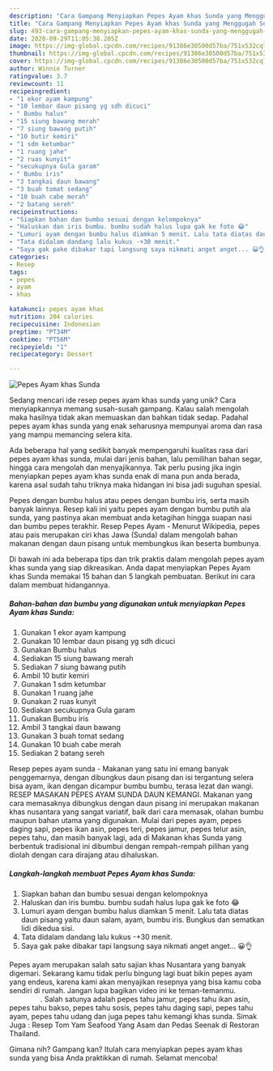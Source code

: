 ```yaml
---
description: "Cara Gampang Menyiapkan Pepes Ayam khas Sunda yang Menggugah Selera"
title: "Cara Gampang Menyiapkan Pepes Ayam khas Sunda yang Menggugah Selera"
slug: 493-cara-gampang-menyiapkan-pepes-ayam-khas-sunda-yang-menggugah-selera
date: 2020-09-29T11:05:38.205Z
image: https://img-global.cpcdn.com/recipes/91386e30500d57ba/751x532cq70/pepes-ayam-khas-sunda-foto-resep-utama.jpg
thumbnail: https://img-global.cpcdn.com/recipes/91386e30500d57ba/751x532cq70/pepes-ayam-khas-sunda-foto-resep-utama.jpg
cover: https://img-global.cpcdn.com/recipes/91386e30500d57ba/751x532cq70/pepes-ayam-khas-sunda-foto-resep-utama.jpg
author: Winnie Turner
ratingvalue: 3.7
reviewcount: 11
recipeingredient:
- "1 ekor ayam kampung"
- "10 lembar daun pisang yg sdh dicuci"
- " Bumbu halus"
- "15 siung bawang merah"
- "7 siung bawang putih"
- "10 butir kemiri"
- "1 sdm ketumbar"
- "1 ruang jahe"
- "2 ruas kunyit"
- "secukupnya Gula garam"
- " Bumbu iris"
- "3 tangkai daun bawang"
- "3 buah tomat sedang"
- "10 buah cabe merah"
- "2 batang sereh"
recipeinstructions:
- "Siapkan bahan dan bumbu sesuai dengan kelompoknya"
- "Haluskan dan iris bumbu. bumbu sudah halus lupa gak ke foto 😂"
- "Lumuri ayam dengan bumbu halus diamkan 5 menit. Lalu tata diatas daun pisang yaitu daun salam, ayam, bumbu iris. Bungkus dan sematkan lidi dikedua sisi."
- "Tata didalam dandang lalu kukus -+30 menit."
- "Saya gak pake dibakar tapi langsung saya nikmati anget anget... 😀👌"
categories:
- Resep
tags:
- pepes
- ayam
- khas

katakunci: pepes ayam khas 
nutrition: 204 calories
recipecuisine: Indonesian
preptime: "PT34M"
cooktime: "PT56M"
recipeyield: "1"
recipecategory: Dessert

---
```



![Pepes Ayam khas Sunda](https://img-global.cpcdn.com/recipes/91386e30500d57ba/751x532cq70/pepes-ayam-khas-sunda-foto-resep-utama.jpg)

Sedang mencari ide resep pepes ayam khas sunda yang unik? Cara menyiapkannya memang susah-susah gampang. Kalau salah mengolah maka hasilnya tidak akan memuaskan dan bahkan tidak sedap. Padahal pepes ayam khas sunda yang enak seharusnya mempunyai aroma dan rasa yang mampu memancing selera kita.

Ada beberapa hal yang sedikit banyak mempengaruhi kualitas rasa dari pepes ayam khas sunda, mulai dari jenis bahan, lalu pemilihan bahan segar, hingga cara mengolah dan menyajikannya. Tak perlu pusing jika ingin menyiapkan pepes ayam khas sunda enak di mana pun anda berada, karena asal sudah tahu triknya maka hidangan ini bisa jadi suguhan spesial.

Pepes dengan bumbu halus atau pepes dengan bumbu iris, serta masih banyak lainnya. Resep kali ini yaitu pepes ayam dengan bumbu putih ala sunda, yang pastinya akan membuat anda ketagihan hingga suapan nasi dan bumbu pepes terakhir. Resep Pepes Ayam - Menurut Wikipedia, pepes atau pais merupakan ciri khas Jawa (Sunda) dalam mengolah bahan makanan dengan daun pisang untuk membungkus ikan beserta bumbunya.


Di bawah ini ada beberapa tips dan trik praktis dalam mengolah pepes ayam khas sunda yang siap dikreasikan. Anda dapat menyiapkan Pepes Ayam khas Sunda memakai 15 bahan dan 5 langkah pembuatan. Berikut ini cara dalam membuat hidangannya.

<!--inarticleads1-->

##### Bahan-bahan dan bumbu yang digunakan untuk menyiapkan Pepes Ayam khas Sunda:

1. Gunakan 1 ekor ayam kampung
1. Gunakan 10 lembar daun pisang yg sdh dicuci
1. Gunakan  Bumbu halus
1. Sediakan 15 siung bawang merah
1. Sediakan 7 siung bawang putih
1. Ambil 10 butir kemiri
1. Gunakan 1 sdm ketumbar
1. Gunakan 1 ruang jahe
1. Gunakan 2 ruas kunyit
1. Sediakan secukupnya Gula garam
1. Gunakan  Bumbu iris
1. Ambil 3 tangkai daun bawang
1. Gunakan 3 buah tomat sedang
1. Gunakan 10 buah cabe merah
1. Sediakan 2 batang sereh


Resep pepes ayam sunda - Makanan yang satu ini emang banyak penggemarnya, dengan dibungkus daun pisang dan isi tergantung selera bisa ayam, ikan dengan dicampur bumbu bumbu, terasa lezat dan wangi. RESEP MASAKAN PEPES AYAM SUNDA DAUN KEMANGI. Makanan yang cara memasaknya dibungkus dengan daun pisang ini merupakan makanan khas nusantara yang sangat variatif, baik dari cara memasak, olahan bumbu maupun bahan utama yang digunakan. Mulai dari pepes ayam, pepes daging sapi, pepes ikan asin, pepes teri, pepes jamur, pepes telur asin, pepes tahu, dan masih banyak lagi, ada di Makanan khas Sunda yang berbentuk tradisional ini dibumbui dengan rempah-rempah pilihan yang diolah dengan cara dirajang atau dihaluskan. 

<!--inarticleads2-->

##### Langkah-langkah membuat Pepes Ayam khas Sunda:

1. Siapkan bahan dan bumbu sesuai dengan kelompoknya
1. Haluskan dan iris bumbu. bumbu sudah halus lupa gak ke foto 😂
1. Lumuri ayam dengan bumbu halus diamkan 5 menit. Lalu tata diatas daun pisang yaitu daun salam, ayam, bumbu iris. Bungkus dan sematkan lidi dikedua sisi.
1. Tata didalam dandang lalu kukus -+30 menit.
1. Saya gak pake dibakar tapi langsung saya nikmati anget anget... 😀👌


Pepes ayam merupakan salah satu sajian khas Nusantara yang banyak digemari. Sekarang kamu tidak perlu bingung lagi buat bikin pepes ayam yang endeus, karena kami akan menyajikan resepnya yang bisa kamu coba sendiri di rumah. Jangan lupa bagikan video ini ke teman-temanmu. ⠀⠀⠀⠀⠀⠀. Salah satunya adalah pepes tahu jamur, pepes tahu ikan asin, pepes tahu bakso, pepes tahu sosis, pepes tahu daging sapi, pepes tahu ayam, pepes tahu udang dan juga pepes tahu kemangi khas sunda. Simak Juga : Resep Tom Yam Seafood Yang Asam dan Pedas Seenak di Restoran Thailand. 

Gimana nih? Gampang kan? Itulah cara menyiapkan pepes ayam khas sunda yang bisa Anda praktikkan di rumah. Selamat mencoba!
